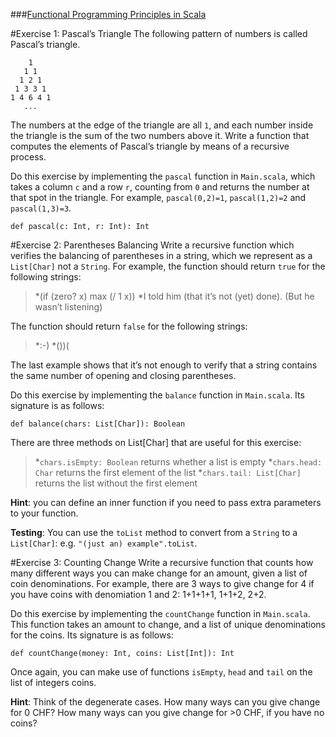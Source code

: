 ###[Functional Programming Principles in Scala](https://class.coursera.org/progfun-005)

#Exercise 1: Pascal’s Triangle
The following pattern of numbers is called Pascal’s triangle.
```
    1
   1 1
  1 2 1
 1 3 3 1
1 4 6 4 1
   ...
```

The numbers at the edge of the triangle are all `1`, and each number inside the triangle is the sum of the two numbers above it. Write a function that computes the elements of Pascal’s triangle by means of a recursive process.

Do this exercise by implementing the `pascal` function in `Main.scala`, which takes a column `c` and a row `r`, counting from `0` and returns the number at that spot in the triangle. For example, `pascal(0,2)=1`, `pascal(1,2)=2` and `pascal(1,3)=3`.
```
def pascal(c: Int, r: Int): Int
```
#Exercise 2: Parentheses Balancing
Write a recursive function which verifies the balancing of parentheses in a string, which we represent as a `List[Char]` not a `String`. For example, the function should return `true` for the following strings:

> *(if (zero? x) max (/ 1 x))
> *I told him (that it’s not (yet) done). (But he wasn’t listening)

The function should return `false` for the following strings:

> *:-)
> *())(

The last example shows that it’s not enough to verify that a string contains the same number of opening and closing parentheses.

Do this exercise by implementing the `balance` function in `Main.scala`. Its signature is as follows:
```
def balance(chars: List[Char]): Boolean
```
There are three methods on List[Char] that are useful for this exercise:

>*`chars.isEmpty: Boolean` returns whether a list is empty
>*`chars.head: Char` returns the first element of the list
>*`chars.tail: List[Char]` returns the list without the first element

**Hint**: you can define an inner function if you need to pass extra parameters to your function.

**Testing**: You can use the `toList` method to convert from a `String` to a `List[Char]`: e.g. `"(just an) example".toList`.

#Exercise 3: Counting Change
Write a recursive function that counts how many different ways you can make change for an amount, given a list of coin denominations. For example, there are 3 ways to give change for 4 if you have coins with denomiation 1 and 2: 1+1+1+1, 1+1+2, 2+2.

Do this exercise by implementing the `countChange` function in `Main.scala`. This function takes an amount to change, and a list of unique denominations for the coins. Its signature is as follows:
````
def countChange(money: Int, coins: List[Int]): Int
````
Once again, you can make use of functions `isEmpty`, `head` and `tail` on the list of integers coins.

**Hint**: Think of the degenerate cases. How many ways can you give change for 0 CHF? How many ways can you give change for >0 CHF, if you have no coins?